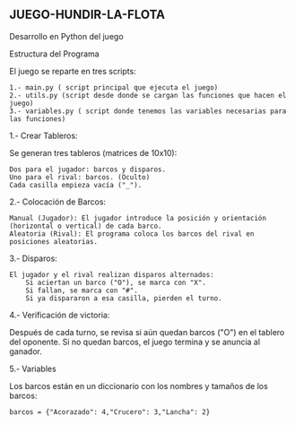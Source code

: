 ## JUEGO-HUNDIR-LA-FLOTA 

Desarrollo en Python del juego 

Estructura del Programa

El juego se reparte en tres scripts:  

    1.- main.py ( script principal que ejecuta el juego)
    2.- utils.py (script desde donde se cargan las funciones que hacen el juego)
    3.- variables.py ( script donde tenemos las variables necesarias para las funciones)

1.- Crear Tableros:

Se generan tres tableros (matrices de 10x10):

    Dos para el jugador: barcos y disparos.
    Uno para el rival: barcos. (Oculto)
    Cada casilla empieza vacía ("_").

2.- Colocación de Barcos:

    Manual (Jugador): El jugador introduce la posición y orientación (horizontal o vertical) de cada barco. 
    Aleatoria (Rival): El programa coloca los barcos del rival en posiciones aleatorias.

3.- Disparos:

    El jugador y el rival realizan disparos alternados:
        Si aciertan un barco ("O"), se marca con "X".
        Si fallan, se marca con "#".
        Si ya dispararon a esa casilla, pierden el turno.

4.- Verificación de victoria:

Después de cada turno, se revisa si aún quedan barcos ("O") en el tablero del oponente.
Si no quedan barcos, el juego termina y se anuncia al ganador.

5.- Variables

Los barcos están en un diccionario con los nombres y tamaños de los barcos:

    barcos = {"Acorazado": 4,"Crucero": 3,"Lancha": 2}








